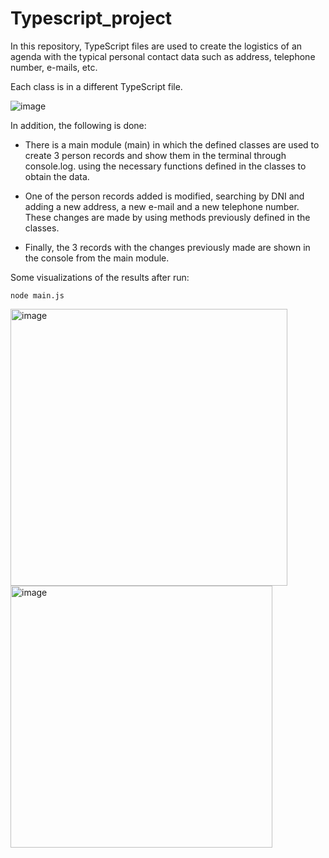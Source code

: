 # Typescript_project

In this repository, TypeScript files are used to create the logistics of an agenda with the typical personal contact data such as address, telephone number, e-mails, etc. 

Each class is in a different TypeScript file.

![image](https://user-images.githubusercontent.com/125372283/229369391-defc2e89-5063-4e7b-b8e9-45ed5e2ac244.png)

In addition, the following is done: 
- There is a main module (main) in which the defined classes are used to create 3 person records and show them in the terminal through console.log. using the necessary functions defined in the classes to obtain the data.

- One of the person records added is modified, searching by DNI and adding a new address, a new e-mail and a new telephone number. These changes are made by using methods previously defined in the classes.

- Finally, the 3 records with the changes previously made are shown in the console from the main module.

Some visualizations of the results after run: 
```
node main.js
```

<img width="443" alt="image" src="https://user-images.githubusercontent.com/125372283/229468055-8be18c74-5f9e-48de-9709-cd9f0754a0f3.png">
<img width="419" alt="image" src="https://user-images.githubusercontent.com/125372283/229468193-dcd97c1e-f8d8-4034-ab6a-799f581508d5.png">
